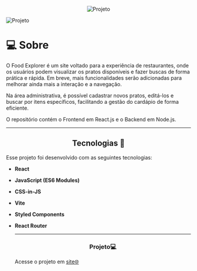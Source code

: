 <p align="center"> 
  <img alt="Projeto" src="">

</p>


   
  <img alt="Projeto" src="">



<!--  -->
<h1 align=''center>💻 Sobre</h1>
<p>
O Food Explorer é um site voltado para a experiência de restaurantes, onde os usuários podem visualizar os pratos disponíveis e fazer buscas de forma prática e rápida. Em breve, mais funcionalidades serão adicionadas para melhorar ainda mais a interação e a navegação.

Na área administrativa, é possível cadastrar novos pratos, editá-los e buscar por itens específicos, facilitando a gestão do cardápio de forma eficiente.

O repositório contém o Frontend em React.js e o Backend em Node.js.


</p>

---
<h2 align="center">Tecnologias 🚀</h2>
   
<p>Esse projeto foi desenvolvido com as seguintes tecnologias:</p>

- **React**
- **JavaScript (ES6 Modules)**
- **CSS-in-JS**
- **Vite**
- **Styled Components**
- **React Router**


  
  ---
  <h3 align="center">Projeto💻 </h3>
  <p>Acesse o projeto em <a href="https://rocketnotes03.netlify.app"> site🌐
  </p>
